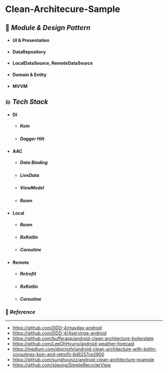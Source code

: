 # Clean-Architecure-Sample

## :large_orange_diamond: <i>Module & Design Pattern</i>
  - #### UI & Presentation
  - #### DataRepository
  - #### LocalDataSource, RemoteDataSource
  - #### Domain & Entity
  - #### MVVM
 
## :boom: <i>Tech Stack</i>
 - #### DI
   - ##### Koin
   - ##### Dagger Hilt
   
 - #### AAC
   - ##### Data Binding
   - ##### LiveData
   - ##### ViewModel
   - ##### Room


 - #### Local
   - ##### Room
   - ##### RxKotlin
   - ##### Coroutine

 - #### Remote
   - ##### Retrofit
   - ##### RxKotlin
   - ##### Coroutine
  
  

### :book: <i>Reference</i>
-----------------
 - https://github.com/DDD-4/mayday-android
 - https://github.com/DDD-4/4servings-android
 - https://github.com/bufferapp/android-clean-architecture-boilerplate
 - https://github.com/LeeOhHyung/android-weather-forecast
 - https://medium.com/@prinzly/android-clean-architecture-with-kotlin-coroutines-koin-and-retrofit-6d6257ce2900
 - https://github.com/sunghyunzz/android-clean-architecture-example
 - https://github.com/sjjeong/SimpleRecyclerView
